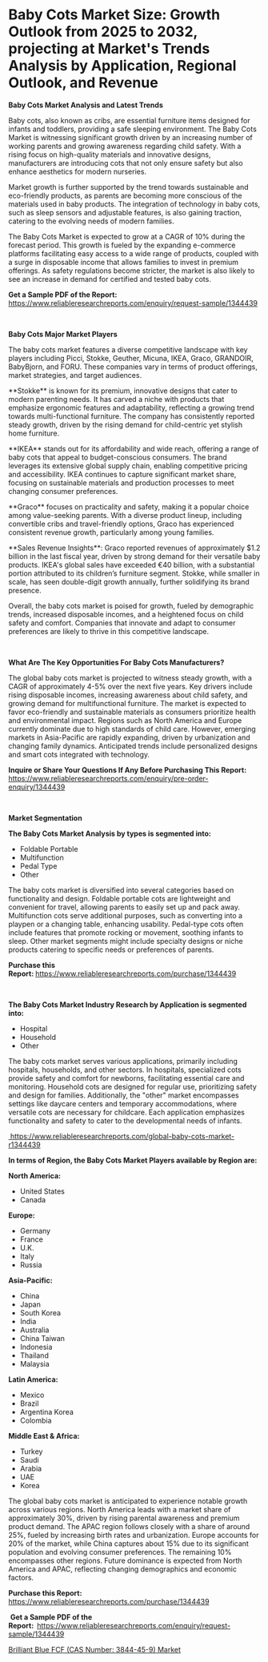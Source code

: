 <p><h1>Baby Cots Market Size: Growth Outlook from 2025 to 2032, projecting at Market's Trends Analysis by Application, Regional Outlook, and Revenue</h1></p><p><strong>Baby Cots Market Analysis and Latest Trends</strong></p>
<p><p>Baby cots, also known as cribs, are essential furniture items designed for infants and toddlers, providing a safe sleeping environment. The Baby Cots Market is witnessing significant growth driven by an increasing number of working parents and growing awareness regarding child safety. With a rising focus on high-quality materials and innovative designs, manufacturers are introducing cots that not only ensure safety but also enhance aesthetics for modern nurseries.</p><p>Market growth is further supported by the trend towards sustainable and eco-friendly products, as parents are becoming more conscious of the materials used in baby products. The integration of technology in baby cots, such as sleep sensors and adjustable features, is also gaining traction, catering to the evolving needs of modern families. </p><p>The Baby Cots Market is expected to grow at a CAGR of 10% during the forecast period. This growth is fueled by the expanding e-commerce platforms facilitating easy access to a wide range of products, coupled with a surge in disposable income that allows families to invest in premium offerings. As safety regulations become stricter, the market is also likely to see an increase in demand for certified and tested baby cots.</p></p>
<p><strong>Get a Sample PDF of the Report:&nbsp;</strong> <a href="https://www.reliableresearchreports.com/enquiry/request-sample/1344439?utm_campaign=2743&utm_medium=2&utm_source=Github&utm_content=ia&utm_term=24032025&utm_id=baby-cots">https://www.reliableresearchreports.com/enquiry/request-sample/1344439</a></p>
<p>&nbsp;</p>
<p><strong>Baby Cots Major Market Players</strong></p>
<p><p>The baby cots market features a diverse competitive landscape with key players including Picci, Stokke, Geuther, Micuna, IKEA, Graco, GRANDOIR, BabyBjorn, and FORU. These companies vary in terms of product offerings, market strategies, and target audiences.</p><p>**Stokke** is known for its premium, innovative designs that cater to modern parenting needs. It has carved a niche with products that emphasize ergonomic features and adaptability, reflecting a growing trend towards multi-functional furniture. The company has consistently reported steady growth, driven by the rising demand for child-centric yet stylish home furniture.</p><p>**IKEA** stands out for its affordability and wide reach, offering a range of baby cots that appeal to budget-conscious consumers. The brand leverages its extensive global supply chain, enabling competitive pricing and accessibility. IKEA continues to capture significant market share, focusing on sustainable materials and production processes to meet changing consumer preferences.</p><p>**Graco** focuses on practicality and safety, making it a popular choice among value-seeking parents. With a diverse product lineup, including convertible cribs and travel-friendly options, Graco has experienced consistent revenue growth, particularly among young families.</p><p>**Sales Revenue Insights**: Graco reported revenues of approximately $1.2 billion in the last fiscal year, driven by strong demand for their versatile baby products. IKEA's global sales have exceeded €40 billion, with a substantial portion attributed to its children’s furniture segment. Stokke, while smaller in scale, has seen double-digit growth annually, further solidifying its brand presence.</p><p>Overall, the baby cots market is poised for growth, fueled by demographic trends, increased disposable incomes, and a heightened focus on child safety and comfort. Companies that innovate and adapt to consumer preferences are likely to thrive in this competitive landscape.</p></p>
<p>&nbsp;</p>
<p><strong>What Are The Key Opportunities For Baby Cots Manufacturers?</strong></p>
<p><p>The global baby cots market is projected to witness steady growth, with a CAGR of approximately 4-5% over the next five years. Key drivers include rising disposable incomes, increasing awareness about child safety, and growing demand for multifunctional furniture. The market is expected to favor eco-friendly and sustainable materials as consumers prioritize health and environmental impact. Regions such as North America and Europe currently dominate due to high standards of child care. However, emerging markets in Asia-Pacific are rapidly expanding, driven by urbanization and changing family dynamics. Anticipated trends include personalized designs and smart cots integrated with technology.</p></p>
<p><strong>Inquire or Share Your Questions If Any Before Purchasing This Report:</strong> <a href="https://www.reliableresearchreports.com/enquiry/pre-order-enquiry/1344439?utm_campaign=2743&utm_medium=2&utm_source=Github&utm_content=ia&utm_term=24032025&utm_id=baby-cots">https://www.reliableresearchreports.com/enquiry/pre-order-enquiry/1344439</a></p>
<p>&nbsp;</p>
<p><strong>Market Segmentation</strong></p>
<p><strong>The Baby Cots Market Analysis by types is segmented into:</strong></p>
<p><ul><li>Foldable Portable</li><li>Multifunction</li><li>Pedal Type</li><li>Other</li></ul></p>
<p><p>The baby cots market is diversified into several categories based on functionality and design. Foldable portable cots are lightweight and convenient for travel, allowing parents to easily set up and pack away. Multifunction cots serve additional purposes, such as converting into a playpen or a changing table, enhancing usability. Pedal-type cots often include features that promote rocking or movement, soothing infants to sleep. Other market segments might include specialty designs or niche products catering to specific needs or preferences of parents.</p></p>
<p><strong>Purchase this Report:&nbsp;</strong><a href="https://www.reliableresearchreports.com/purchase/1344439?utm_campaign=2743&utm_medium=2&utm_source=Github&utm_content=ia&utm_term=24032025&utm_id=baby-cots">https://www.reliableresearchreports.com/purchase/1344439</a></p>
<p>&nbsp;</p>
<p><strong>The Baby Cots Market Industry Research by Application is segmented into:</strong></p>
<p><ul><li>Hospital</li><li>Household</li><li>Other</li></ul></p>
<p><p>The baby cots market serves various applications, primarily including hospitals, households, and other sectors. In hospitals, specialized cots provide safety and comfort for newborns, facilitating essential care and monitoring. Household cots are designed for regular use, prioritizing safety and design for families. Additionally, the "other" market encompasses settings like daycare centers and temporary accommodations, where versatile cots are necessary for childcare. Each application emphasizes functionality and safety to cater to the developmental needs of infants.</p></p>
<p><a href="https://www.reliableresearchreports.com/global-baby-cots-market-r1344439?utm_campaign=2743&utm_medium=2&utm_source=Github&utm_content=ia&utm_term=24032025&utm_id=baby-cots">&nbsp;https://www.reliableresearchreports.com/global-baby-cots-market-r1344439</a></p>
<p><strong>In terms of Region, the Baby Cots Market Players available by Region are:</strong></p>
<p>
    <p> <strong> North America: </strong>
        <ul>
            <li>United States</li>
            <li>Canada</li>
        </ul>
        </p> 
    <p> <strong> Europe: </strong>
        <ul>
            <li>Germany</li>
            <li>France</li>
            <li>U.K.</li>
            <li>Italy</li>
            <li>Russia</li>
        </ul>
        </p> 
    <p> <strong> Asia-Pacific: </strong>
        <ul>
            <li>China</li>
            <li>Japan</li>
            <li>South Korea</li>
            <li>India</li>
            <li>Australia</li>
            <li>China Taiwan</li>
            <li>Indonesia</li>
            <li>Thailand</li>
            <li>Malaysia</li>
        </ul>
        </p> 
    <p> <strong> Latin America: </strong>
        <ul>
            <li>Mexico</li>
            <li>Brazil</li>
            <li>Argentina Korea</li>
            <li>Colombia</li>
        </ul>
        </p> 
    <p> <strong> Middle East & Africa: </strong>
        <ul>
            <li>Turkey</li>
            <li>Saudi</li>
            <li>Arabia</li>
            <li>UAE</li>
            <li>Korea</li>
        </ul>
    </p>
    </p>
<p><p>The global baby cots market is anticipated to experience notable growth across various regions. North America leads with a market share of approximately 30%, driven by rising parental awareness and premium product demand. The APAC region follows closely with a share of around 25%, fueled by increasing birth rates and urbanization. Europe accounts for 20% of the market, while China captures about 15% due to its significant population and evolving consumer preferences. The remaining 10% encompasses other regions. Future dominance is expected from North America and APAC, reflecting changing demographics and economic factors.</p></p>
<p><strong>Purchase this Report: </strong><a href="https://www.reliableresearchreports.com/purchase/1344439?utm_campaign=2743&utm_medium=2&utm_source=Github&utm_content=ia&utm_term=24032025&utm_id=baby-cots">https://www.reliableresearchreports.com/purchase/1344439</a></p>
<p>&nbsp;<strong>Get a Sample PDF of the Report:&nbsp;&nbsp;</strong><a href="https://www.reliableresearchreports.com/enquiry/request-sample/1344439?utm_campaign=2743&utm_medium=2&utm_source=Github&utm_content=ia&utm_term=24032025&utm_id=baby-cots">https://www.reliableresearchreports.com/enquiry/request-sample/1344439</a></p>
<p><strong></strong></p>
<p><p><a href="https://github.com/chungwimbu4/Market-Research-Report-List-1/blob/main/brilliant-blue-fcf-cas-number-3844-45-9-market.md?utm_campaign=2743&utm_medium=2&utm_source=Github&utm_content=ia&utm_term=24032025&utm_id=baby-cots">Brilliant Blue FCF (CAS Number: 3844-45-9) Market</a></p></p>